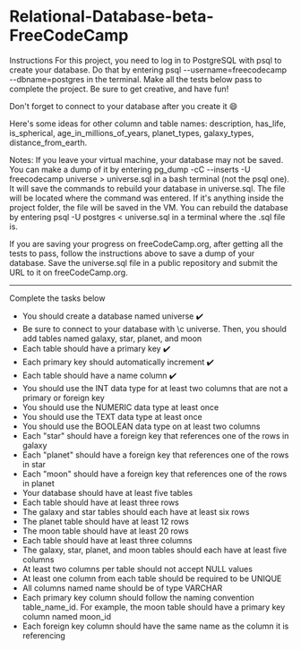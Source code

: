# Relational-Database-beta-FreeCodeCamp

Instructions
For this project, you need to log in to PostgreSQL with psql to create your database. Do that by entering psql --username=freecodecamp --dbname=postgres in the terminal. Make all the tests below pass to complete the project. Be sure to get creative, and have fun!

Don't forget to connect to your database after you create it 😄

Here's some ideas for other column and table names: description, has_life, is_spherical, age_in_millions_of_years, planet_types, galaxy_types, distance_from_earth.

Notes:
If you leave your virtual machine, your database may not be saved. You can make a dump of it by entering pg_dump -cC --inserts -U freecodecamp universe > universe.sql in a bash terminal (not the psql one). It will save the commands to rebuild your database in universe.sql. The file will be located where the command was entered. If it's anything inside the project folder, the file will be saved in the VM. You can rebuild the database by entering psql -U postgres < universe.sql in a terminal where the .sql file is.

If you are saving your progress on freeCodeCamp.org, after getting all the tests to pass, follow the instructions above to save a dump of your database. Save the universe.sql file in a public repository and submit the URL to it on freeCodeCamp.org.
<hr>

Complete the tasks below
<ul>
<li>You should create a database named universe ✔️</li>

<li>Be sure to connect to your database with \c universe. Then, you should add tables named galaxy, star, planet, and moon</li>

<li>Each table should have a primary key ✔️</li>

<li>Each primary key should automatically increment ✔️</li>

<li>Each table should have a name column ✔️</li>

<li>You should use the INT data type for at least two columns that are not a primary or foreign key</li>

<li>You should use the NUMERIC data type at least once</li>

<li>You should use the TEXT data type at least once</li>

<li>You should use the BOOLEAN data type on at least two columns</li>

<li>Each "star" should have a foreign key that references one of the rows in galaxy</li>

<li>Each "planet" should have a foreign key that references one of the rows in star</li>

<li>Each "moon" should have a foreign key that references one of the rows in planet</li>

<li>Your database should have at least five tables</li>

<li>Each table should have at least three rows</li>

<li>The galaxy and star tables should each have at least six rows</li>

<li>The planet table should have at least 12 rows</li>

<li>The moon table should have at least 20 rows</li>

<li>Each table should have at least three columns</li>

<li>The galaxy, star, planet, and moon tables should each have at least five columns</li>

<li>At least two columns per table should not accept NULL values</li>

<li>At least one column from each table should be required to be UNIQUE</li>

<li>All columns named name should be of type VARCHAR</li>

<li>Each primary key column should follow the naming convention table_name_id. For example, the moon table should have a primary key column named moon_id</li>

<li>Each foreign key column should have the same name as the column it is referencing</li>
